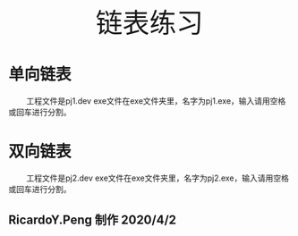 ﻿<center><font size=72>链表练习</center></font>

# 单向链表

&emsp; &emsp;工程文件是pj1.dev exe文件在exe文件夹里，名字为pj1.exe，输入请用空格或回车进行分割。

# 双向链表

&emsp; &emsp;工程文件是pj2.dev exe文件在exe文件夹里，名字为pj2.exe，输入请用空格或回车进行分割。

## RicardoY.Peng 制作 2020/4/2